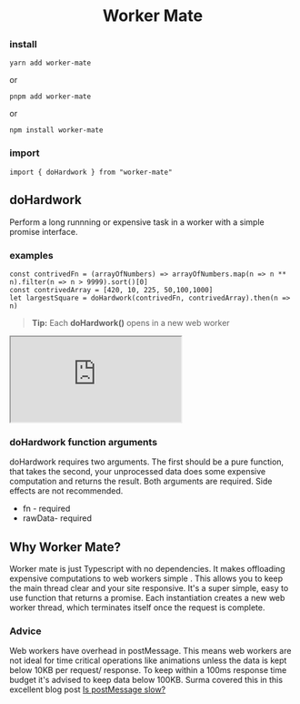 <div align="center"><h1>Worker Mate</h1></div>

###  install

    yarn add worker-mate

or

    pnpm add worker-mate

  

or

    npm install worker-mate

  

###  import

    import { doHardwork } from "worker-mate"


##  doHardwork
Perform a long runnning or expensive task in a worker with a simple promise interface.

### examples

    const contrivedFn = (arrayOfNumbers) => arrayOfNumbers.map(n => n ** n).filter(n => n > 9999).sort()[0]
    const contrivedArray = [420, 10, 225, 50,100,1000]
    let largestSquare = doHardwork(contrivedFn, contrivedArray).then(n => n)

>  **Tip:** Each **doHardwork()** opens in a new web worker

<iframe src="https://stackblitz.com/edit/react-ts-7znkk7?embed=1&file=App.tsx"></iframe>


### doHardwork function arguments
doHardwork requires two arguments. The first should be a pure function, that takes the second, your unprocessed data does some expensive computation and returns the result. Both arguments are required. Side effects are not recommended.
 - fn - required
 - rawData-  required


##  Why Worker Mate?

Worker mate is just Typescript with no dependencies. It makes offloading expensive computations to web workers simple . This allows you to keep the main thread clear and your site responsive. It's a super simple, easy to use function that returns a promise. Each instantiation creates a new web worker thread, which terminates itself once the request is complete.


###  Advice

Web workers have overhead in postMessage. This means web workers are not ideal for time critical operations like animations unless the data is kept below 10KB per request/ response. 
To keep within a 100ms response time budget it's advised to keep data below 100KB. Surma covered this in this excellent blog post  [Is postMessage slow?](https://surma.dev/things/is-postmessage-slow/index.html)
